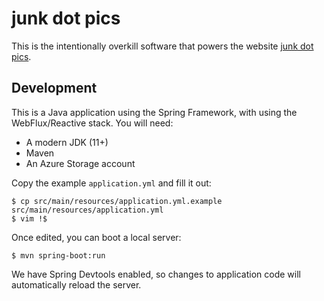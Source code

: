 # junk dot pics

This is the intentionally overkill software that powers the website [junk dot pics](https://junk.pics).

## Development

This is a Java application using the Spring Framework, with using the
WebFlux/Reactive stack. You will need:

* A modern JDK (11+)
* Maven
* An Azure Storage account

Copy the example `application.yml` and fill it out:

```
$ cp src/main/resources/application.yml.example src/main/resources/application.yml
$ vim !$
```

Once edited, you can boot a local server:

```
$ mvn spring-boot:run
```

We have Spring Devtools enabled, so changes to application code will
automatically reload the server.
